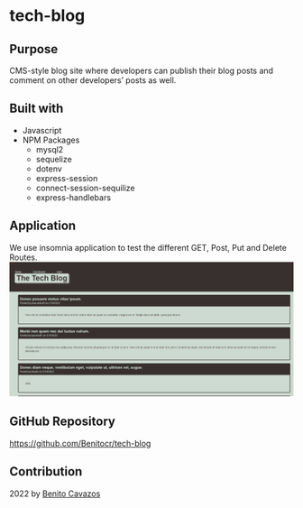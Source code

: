 # tech-blog



## Purpose
CMS-style blog site where developers can publish their blog posts and comment on other developers’ posts as well.

## Built with
* Javascript
* NPM Packages 
  * mysql2
  * sequelize
  * dotenv 
  * express-session
  * connect-session-sequilize
  * express-handlebars

## Application

We use insomnia application to test the different GET, Post, Put and Delete Routes.
![Tech-blog](images/mockup.jpg)




## GitHub Repository

https://github.com/Benitocr/tech-blog

## Contribution
2022  by [Benito Cavazos](https://github.com/Benitocr)